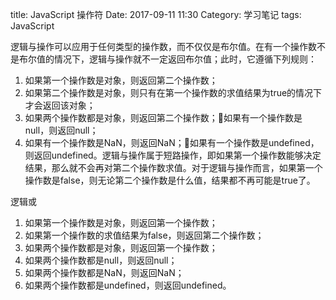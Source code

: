 title: JavaScript 操作符
Date: 2017-09-11 11:30
Category: 学习笔记
tags: JavaScript

逻辑与操作可以应用于任何类型的操作数，而不仅仅是布尔值。在有一个操作数不是布尔值的情况下，逻辑与操作就不一定返回布尔值；此时，它遵循下列规则：
1. 如果第一个操作数是对象，则返回第二个操作数；
2. 如果第二个操作数是对象，则只有在第一个操作数的求值结果为true的情况下才会返回该对象；
3. 如果两个操作数都是对象，则返回第二个操作数；如果有一个操作数是null，则返回null；
4. 如果有一个操作数是NaN，则返回NaN；如果有一个操作数是undefined，则返回undefined。逻辑与操作属于短路操作，即如果第一个操作数能够决定结果，那么就不会再对第二个操作数求值。对于逻辑与操作而言，如果第一个操作数是false，则无论第二个操作数是什么值，结果都不再可能是true了。

逻辑或
1. 如果第一个操作数是对象，则返回第一个操作数；
2. 如果第一个操作数的求值结果为false，则返回第二个操作数；
3. 如果两个操作数都是对象，则返回第一个操作数；
4. 如果两个操作数都是null，则返回null；
5. 如果两个操作数都是NaN，则返回NaN；
6. 如果两个操作数都是undefined，则返回undefined。
